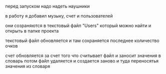 перед запуском надо надеть наушники

в работу я добавил музыку, счет и пользователей

они созраняются в текстовый файл "Users" который можно найти и открыть в папке проекта

текстовый файл обновляется и там сохраняется последнее количество очков

счет обновляется за счет того что считывает файл и заносит значения в словарь потом файл удаляется и создается заново и туда переносятья значения из словаря
